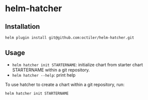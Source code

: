 # helm-hatcher

## Installation

```sh
helm plugin install git@github.com:octiler/helm-hatcher.git
```

## Usage

* `helm hatcher init STARTERNAME`:  initialize chart from starter chart STARTERNAME within a git repository.
* `helm hatcher --help`:    print help

To use hatcher to create a chart within a git repository, run:

```sh
helm hatcher init STARTERNAME
```
